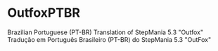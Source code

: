 # OutfoxPTBR
Brazilian Portuguese (PT-BR) Translation of StepMania 5.3 "Outfox"
Tradução em Português Brasileiro (PT-BR) do StepMania 5.3 "OutFox"
